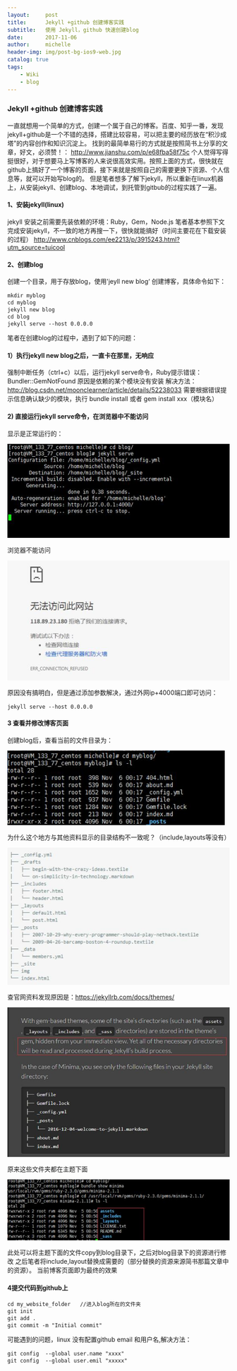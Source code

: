 ```yaml
---
layout:     post
title:      Jekyll +github 创建博客实践
subtitle:   使用 Jekyll，github 快速创建blog
date:       2017-11-06
author:     michelle
header-img: img/post-bg-ios9-web.jpg
catalog: true
tags:
    - Wiki
    - blog
---
```




### Jekyll +github 创建博客实践

一直就想用一个简单的方式，创建一个属于自己的博客。百度、知乎一番，发现jekyll+github是一个不错的选择，搭建比较容易，可以把主要的经历放在“积沙成塔”的内容创作和知识沉淀上。
找到的最简单易行的方式就是按照简书上分享的文章，好文，必须赞！：
http://www.jianshu.com/p/e68fba58f75c
个人觉得写得挺很好，对于想要马上写博客的人来说很高效实用。按照上面的方式，很快就在github上搞好了一个博客的页面，接下来就是按照自己的需要更换下资源、个人信息等，就可以开始写blog的。
但是笔者想多了解下jekyll，所以重新在linux机器上，从安装jekyll、创建blog、本地调试，到托管到gitbub的过程实践了一遍。
#### 1、安装jekyll(linux)
jekyll 安装之前需要先装依赖的环境：Ruby，Gem，Node.js
笔者基本参照下文完成安装jekyll，不一致的地方再搜一下，很快就能搞好（时间主要花在下载安装的过程）
http://www.cnblogs.com/ee2213/p/3915243.html?utm_source=tuicool
#### 2、创建blog

创建一个目录，用于存放blog，使用'jeyll new blog‘ 创建博客，具体命令如下：
```
mkdir myblog
cd myblog
jekyll new blog
cd blog
jekyll serve --host 0.0.0.0
```
笔者在创建blog的过程中，遇到了如下的问题：
#### 1）执行jekyll new blog之后，一直卡在那里，无响应
强制中断任务（ctrl+c）以后，运行jekyll serve命令，Ruby提示错误：
Bundler::GemNotFound 
原因是依赖的某个模块没有安装
解决方法：
http://blog.csdn.net/moonclearner/article/details/52238033
需要根据错误提示信息确认缺少的模块，执行
bundle install 或者
gem install xxx（模块名）
#### 2) 直接运行jekyll serve命令，在浏览器中不能访问
显示是正常运行的：

![jpg](/assets/images/1.jpg)

浏览器不能访问

![jpg2](/assets/images/3.jpg)

原因没有搞明白，但是通过添加参数解决，通过外网ip+4000端口即可访问：
```
jekyll serve --host 0.0.0.0
```
#### 3 查看并修改博客页面
创建blog后，查看当前的文件目录为：

![jpg3](/assets/images/4.jpg)

为什么这个地方与其他资料显示的目录结构不一致呢？（include,layouts等没有）

![jpg4](/assets/images/5.jpg)

查官网资料发现原因是：https://jekyllrb.com/docs/themes/

![jpg5](/assets/images/6.jpg)

原来这些文件夹都在主题下面

![jpg6](/assets/images/7.jpg)

此处可以将主题下面的文件copy到blog目录下，之后对blog目录下的资源进行修改
之后笔者将include,layout替换成需要的（部分替换的资源来源简书那篇文章中的资源）。
当前博客页面即为最终的效果

#### 4提交代码到github上
```
cd my_website_folder   //进入blog所在的文件夹
git init
git add .
git commit -m "Initial commit"
```
可能遇到的问题，linux 没有配置github email 和用户名,解决方法：
```
git config  --global user.name "xxxx"
git config  --global user.emil "xxxxx"
```






